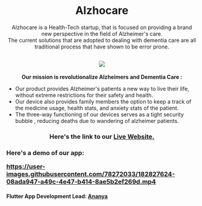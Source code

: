 <h1 align="center">Alzhocare</h1>


<p align="center">
Alzhocare is a Health-Tech startup, that is focused on providing a brand new perspective in the field of Alzheimer's care.
<br>The current solutions that are adopted to dealing with dementia care are all traditional process that have shown to be error prone.
</p>

<h2 align="center"> <img align="middle" src="https://user-images.githubusercontent.com/78272033/182821861-a77f2378-bfdc-42b6-83c7-cebe999f5b50.jpg" > </h2>

<p align="center">
  <strong>Our mission is revolutionalize Alzheimers and Dementia Care :</strong>

  <ul>
 <li>Our product provides Alzheimer's patients a new way to live their life, without extreme restrictions for their safety and health.</li>
  <li>Our device also provides family members the option to keep a track of the medicine usage, health stats, and anxiety stats of the patient.</li>
  <li>The three-way functioning of our devices serves as a tight security bubble , reducing deaths due to wandering of alzheimer patients.</li>
 
   </ul>
    </p>  
    
   <h3 align="center">Here's the link to our <a href="https://alzhocare-site.vercel.app/">Live Website.</a></h3>
  
<h3>Here's a demo of our app:
<p align="center">


https://user-images.githubusercontent.com/78272033/182827624-08ada947-a49c-4e47-b414-8ae5b2ef269d.mp4



 </p>    </h3> 
 
 <h4>Flutter App Development Lead: <a href="https://github.com/ananyachauhan">Ananya</a><h4>

  
